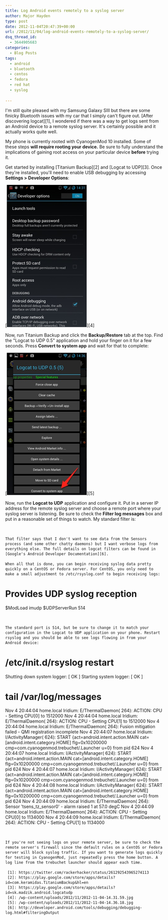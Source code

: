 ```yaml
---
title: Log Android events remotely to a syslog server
author: Major Hayden
type: post
date: 2012-11-04T20:47:39+00:00
url: /2012/11/04/log-android-events-remotely-to-a-syslog-server/
dsq_thread_id:
  - 3644905683
categories:
  - Blog Posts
tags:
  - android
  - bluetooth
  - centos
  - fedora
  - red hat
  - syslog

---
```

I'm still quite pleased with my Samsung Galaxy SIII but there are some finicky Bluetooth issues with my car that I simply can't figure out. [After discovering logcat][1], I wondered if there was a way to get logs sent from an Android device to a remote syslog server. It's certainly possible and it actually works quite well.

My phone is currently rooted with CyanogenMod 10 installed. Some of these steps **will require rooting your device.** Be sure to fully understand the implications of gaining root access on your particular device **before** trying it.

Get started by installing [Titanium Backup][2] and [Logcat to UDP][3]. Once they're installed, you'll need to enable USB debugging by accessing **Settings > Developer Options**:

[<img src="/wp-content/uploads/2012/11/2012-11-04-14.31.59.jpg" alt="" title="2012-11-04 14.31.59" width="255" height="453" class="aligncenter size-full wp-image-3820" />][4]

Now, run Titanium Backup and click the **Backup/Restore** tab at the top. Find the "Logcat to UDP 0.5" application and hold your finger on it for a few seconds. Press **Convert to system app** and wait for that to complete:

[<img src="/wp-content/uploads/2012/11/2012-11-04-14.36.18.jpg" alt="" title="2012-11-04 14.36.18" width="255" height="453" class="aligncenter size-full wp-image-3822" />][5]

Now, run the **Logcat to UDP** application and configure it. Put in a server IP address for the remote syslog server and choose a remote port where your syslog server is listening. Be sure to check the **Filter log messages** box and put in a reasonable set of things to watch. My standard filter is:

```


That filter says that I don't want to see data from the Sensors process (and some other chatty daemons) but I want verbose logs from everything else. The full details on logcat filters can be found in [Google's Android Developer Documentation][6].

When all that is done, you can begin receiving syslog data pretty quickly on a CentOS or Fedora server. For CentOS, you only need to make a small adjustment to /etc/rsyslog.conf to begin receiving logs:

```
# Provides UDP syslog reception
$ModLoad imudp
$UDPServerRun 514
```


The standard port is 514, but be sure to change it to match your configuration in the Logcat to UDP application on your phone. Restart rsyslog and you should be able to see logs flowing in from your Android device:

```
# /etc/init.d/rsyslog restart
Shutting down system logger:                               [  OK  ]
Starting system logger:                                    [  OK  ]
# tail /var/log/messages
Nov  4 20:44:04 home.local Iridium: E/ThermalDaemon(  264): ACTION: CPU - Setting CPU[0] to 1512000
Nov  4 20:44:04 home.local Iridium: E/ThermalDaemon(  264): ACTION: CPU - Setting CPU[1] to 1512000
Nov  4 20:44:04 home.local Iridium: E/ThermalDaemon(  264): Fusion mitigation failed - QMI registration incomplete
Nov  4 20:44:07 home.local Iridium: I/ActivityManager(  624): START {act=android.intent.action.MAIN cat=[android.intent.category.HOME] flg=0x10200000 cmp=com.cyanogenmod.trebuchet/.Launcher u=0} from pid 624
Nov  4 20:44:07 home.local Iridium: I/ActivityManager(  624): START {act=android.intent.action.MAIN cat=[android.intent.category.HOME] flg=0x10200000 cmp=com.cyanogenmod.trebuchet/.Launcher u=0} from pid 624
Nov  4 20:44:07 home.local Iridium: I/ActivityManager(  624): START {act=android.intent.action.MAIN cat=[android.intent.category.HOME] flg=0x10200000 cmp=com.cyanogenmod.trebuchet/.Launcher u=0} from pid 624
Nov  4 20:44:08 home.local Iridium: I/ActivityManager(  624): START {act=android.intent.action.MAIN cat=[android.intent.category.HOME] flg=0x10200000 cmp=com.cyanogenmod.trebuchet/.Launcher u=0} from pid 624
Nov  4 20:44:09 home.local Iridium: E/ThermalDaemon(  264): Sensor 'tsens_tz_sensor0' - alarm raised 1 at 57.0 degC
Nov  4 20:44:09 home.local Iridium: E/ThermalDaemon(  264): ACTION: CPU - Setting CPU[0] to 1134000
Nov  4 20:44:09 home.local Iridium: E/ThermalDaemon(  264): ACTION: CPU - Setting CPU[1] to 1134000
```


If you're not seeing logs on your remote server, be sure to check the remote server's firewall since the default rules on a CentOS or Fedora server will block syslog traffic. If you want to generate logs quickly for testing in CyanogenMod, just repeatedly press the home button. A log line from the trebuchet launcher should appear each time.

 [1]: https://twitter.com/rackerhacker/status/261292543965274113
 [2]: https://play.google.com/store/apps/details?id=com.keramidas.TitaniumBackup&hl=en
 [3]: https://play.google.com/store/apps/details?id=sk.madzik.android.logcatudp
 [4]: /wp-content/uploads/2012/11/2012-11-04-14.31.59.jpg
 [5]: /wp-content/uploads/2012/11/2012-11-04-14.36.18.jpg
 [6]: http://developer.android.com/tools/debugging/debugging-log.html#filteringOutput
